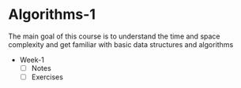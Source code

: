 # Algorithms-1

The main goal of this course is to understand the time and space complexity and get familiar with basic data structures and algorithms

* Week-1
  -[ ] Notes
  -[ ] Exercises
